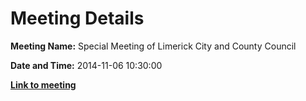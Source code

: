 # Meeting Details

**Meeting Name:** Special Meeting of Limerick City and County Council

**Date and Time:** 2014-11-06 10:30:00

**<a href="https://www.limerick.ie/council/whats-on/special-meeting-limerick-city-and-county-council-9" target="_blank">Link to meeting</a>**
